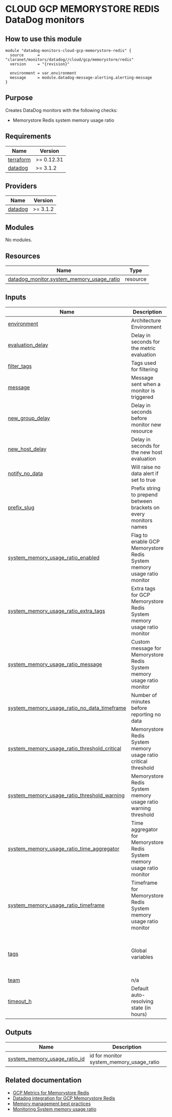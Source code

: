 # CLOUD GCP MEMORYSTORE REDIS DataDog monitors

## How to use this module

```hcl
module "datadog-monitors-cloud-gcp-memorystore-redis" {
  source      = "claranet/monitors/datadog//cloud/gcp/memorystore/redis"
  version     = "{revision}"

  environment = var.environment
  message     = module.datadog-message-alerting.alerting-message
}

```

## Purpose

Creates DataDog monitors with the following checks:

- Memorystore Redis system memory usage ratio

<!-- BEGIN_TF_DOCS -->
## Requirements

| Name | Version |
|------|---------|
| <a name="requirement_terraform"></a> [terraform](#requirement\_terraform) | >= 0.12.31 |
| <a name="requirement_datadog"></a> [datadog](#requirement\_datadog) | >= 3.1.2 |

## Providers

| Name | Version |
|------|---------|
| <a name="provider_datadog"></a> [datadog](#provider\_datadog) | >= 3.1.2 |

## Modules

No modules.

## Resources

| Name | Type |
|------|------|
| [datadog_monitor.system_memory_usage_ratio](https://registry.terraform.io/providers/DataDog/datadog/latest/docs/resources/monitor) | resource |

## Inputs

| Name | Description | Type | Default | Required |
|------|-------------|------|---------|:--------:|
| <a name="input_environment"></a> [environment](#input\_environment) | Architecture Environment | `string` | n/a | yes |
| <a name="input_evaluation_delay"></a> [evaluation\_delay](#input\_evaluation\_delay) | Delay in seconds for the metric evaluation | `number` | `900` | no |
| <a name="input_filter_tags"></a> [filter\_tags](#input\_filter\_tags) | Tags used for filtering | `string` | `"*"` | no |
| <a name="input_message"></a> [message](#input\_message) | Message sent when a monitor is triggered | `any` | n/a | yes |
| <a name="input_new_group_delay"></a> [new\_group\_delay](#input\_new\_group\_delay) | Delay in seconds before monitor new resource | `number` | `300` | no |
| <a name="input_new_host_delay"></a> [new\_host\_delay](#input\_new\_host\_delay) | Delay in seconds for the new host evaluation | `number` | `300` | no |
| <a name="input_notify_no_data"></a> [notify\_no\_data](#input\_notify\_no\_data) | Will raise no data alert if set to true | `bool` | `true` | no |
| <a name="input_prefix_slug"></a> [prefix\_slug](#input\_prefix\_slug) | Prefix string to prepend between brackets on every monitors names | `string` | `""` | no |
| <a name="input_system_memory_usage_ratio_enabled"></a> [system\_memory\_usage\_ratio\_enabled](#input\_system\_memory\_usage\_ratio\_enabled) | Flag to enable GCP Memorystore Redis System memory usage ratio monitor | `string` | `"true"` | no |
| <a name="input_system_memory_usage_ratio_extra_tags"></a> [system\_memory\_usage\_ratio\_extra\_tags](#input\_system\_memory\_usage\_ratio\_extra\_tags) | Extra tags for GCP Memorystore Redis System memory usage ratio monitor | `list(string)` | `[]` | no |
| <a name="input_system_memory_usage_ratio_message"></a> [system\_memory\_usage\_ratio\_message](#input\_system\_memory\_usage\_ratio\_message) | Custom message for Memorystore Redis System memory usage ratio monitor | `string` | `""` | no |
| <a name="input_system_memory_usage_ratio_no_data_timeframe"></a> [system\_memory\_usage\_ratio\_no\_data\_timeframe](#input\_system\_memory\_usage\_ratio\_no\_data\_timeframe) | Number of minutes before reporting no data | `string` | `20` | no |
| <a name="input_system_memory_usage_ratio_threshold_critical"></a> [system\_memory\_usage\_ratio\_threshold\_critical](#input\_system\_memory\_usage\_ratio\_threshold\_critical) | Memorystore Redis System memory usage ratio critical threshold | `string` | `90` | no |
| <a name="input_system_memory_usage_ratio_threshold_warning"></a> [system\_memory\_usage\_ratio\_threshold\_warning](#input\_system\_memory\_usage\_ratio\_threshold\_warning) | Memorystore Redis System memory usage ratio warning threshold | `string` | `80` | no |
| <a name="input_system_memory_usage_ratio_time_aggregator"></a> [system\_memory\_usage\_ratio\_time\_aggregator](#input\_system\_memory\_usage\_ratio\_time\_aggregator) | Time aggregator for Memorystore Redis System memory usage ratio monitor | `string` | `"min"` | no |
| <a name="input_system_memory_usage_ratio_timeframe"></a> [system\_memory\_usage\_ratio\_timeframe](#input\_system\_memory\_usage\_ratio\_timeframe) | Timeframe for Memorystore Redis System memory usage ratio monitor | `string` | `"last_10m"` | no |
| <a name="input_tags"></a> [tags](#input\_tags) | Global variables | `list(string)` | <pre>[<br>  "type:cloud",<br>  "provider:gcp",<br>  "resource:memorystore",<br>  "engine:redis"<br>]</pre> | no |
| <a name="input_team"></a> [team](#input\_team) | n/a | `string` | `"claranet"` | no |
| <a name="input_timeout_h"></a> [timeout\_h](#input\_timeout\_h) | Default auto-resolving state (in hours) | `number` | `0` | no |

## Outputs

| Name | Description |
|------|-------------|
| <a name="output_system_memory_usage_ratio_id"></a> [system\_memory\_usage\_ratio\_id](#output\_system\_memory\_usage\_ratio\_id) | id for monitor system\_memory\_usage\_ratio |
<!-- END_TF_DOCS -->
## Related documentation

* [GCP Metrics for Memorystore Redis](https://cloud.google.com/monitoring/api/metrics_gcp#gcp-redis)
* [Datadog integration for GCP Memorystore Redis](https://docs.datadoghq.com/integrations/google_cloud_redis/)
* [Memory management best practices](https://cloud.google.com/memorystore/docs/redis/memory-management-best-practices#monitor_your_instances_memory_usage)
* [Monitoring System memory usage ratio](https://cloud.google.com/memorystore/docs/redis/memory-management-best-practices#system_memory_usage_ratio_2)
